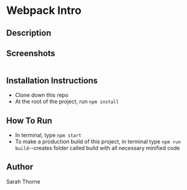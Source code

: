 # Webpack Intro  

## Description  

## Screenshots  
![]()  
## Installation Instructions  
* Clone down this repo  
* At the root of the project, run `npm install`  
## How To Run  
* In terminal, type `npm start`  
* To make a production build of this project, in terminal type `npm run build`--creates folder called build with all necessary minified code  
## Author  
Sarah Thorne  
